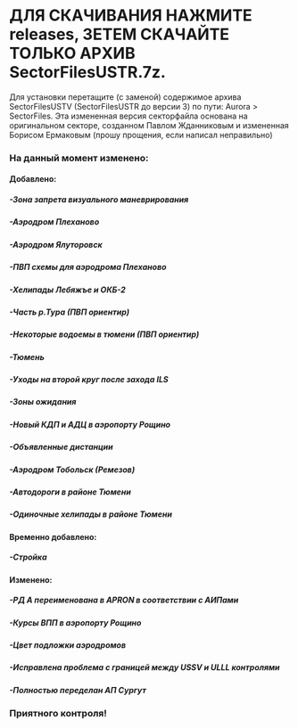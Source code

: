 # ДЛЯ СКАЧИВАНИЯ НАЖМИТЕ releases, ЗЕТЕМ СКАЧАЙТЕ ТОЛЬКО АРХИВ SectorFilesUSTR.7z.

Для установки перетащите (с заменой) содержимое архива SectorFilesUSTV (SectorFilesUSTR до версии 3) по пути: Aurora > SectorFiles.
Эта измененная версия секторфайла основана на оригинальном секторе, созданном Павлом Жданниковым и измененная Борисом Ермаковым (прошу прощения, если написал неправильно)
### На данный момент изменено:
#### Добавлено:
##### -Зона запрета визуального маневрирования
##### -Аэродром Плеханово
##### -Аэродром Ялуторовск
##### -ПВП схемы для аэродрома Плеханово
##### -Хелипады Лебяжъе и ОКБ-2
##### -Часть р.Тура (ПВП ориентир)
##### -Некоторые водоемы в тюмени (ПВП ориентир)
##### -Тюмень
##### -Уходы на второй круг после захода ILS
##### -Зоны ожидания
##### -Новый КДП и АДЦ в аэропорту Рощино
##### -Объявленные дистанции
##### -Аэродром Тобольск (Ремезов)
##### -Автодороги в районе Тюмени
##### -Одиночные хелипады в районе Тюмени
#### Временно добавлено:
##### -Стройка
#### Изменено:
##### -РД A переименована в APRON в соответствии с АИПами
##### -Курсы ВПП в аэропорту Рощино
##### -Цвет подложки аэродромов
##### -Исправлена проблема с границей между USSV и ULLL контролями
##### -Полностью переделан АП Сургут
### Приятного контроля!
